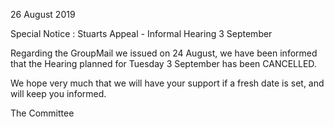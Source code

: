 26 August 2019

Special Notice : Stuarts Appeal - Informal Hearing 3 September

Regarding the GroupMail we issued on 24 August, we have been informed that the Hearing planned for Tuesday 3 September has been CANCELLED.

We hope very much that we will have your support if a fresh date is set, and will keep you informed.

The Committee
